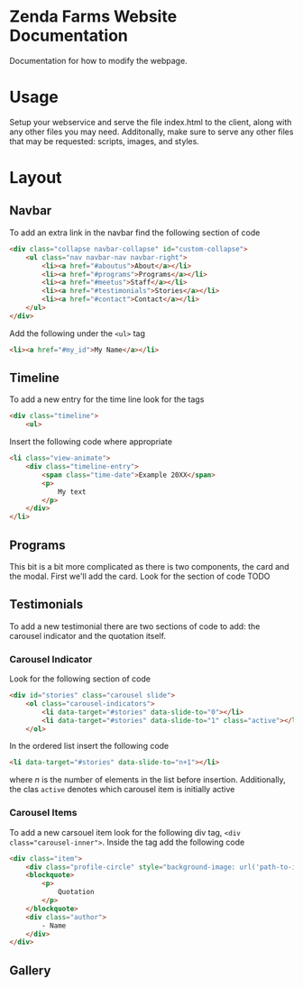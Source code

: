 Zenda Farms Website Documentation
=================================

Documentation for how to modify the webpage.

Usage
=====

Setup your webservice and serve the file index.html to the client, along with
any other files you may need. Additonally, make sure to serve any other files that may be requested: scripts, images, and styles.

Layout
======

Navbar
------

To add an extra link in the navbar find the following section of code
```html
<div class="collapse navbar-collapse" id="custom-collapse">
	<ul class="nav navbar-nav navbar-right">
		<li><a href="#aboutus">About</a></li>
		<li><a href="#programs">Programs</a></li>
		<li><a href="#meetus">Staff</a></li>
		<li><a href="#testimonials">Stories</a></li>
		<li><a href="#contact">Contact</a></li>
	</ul>
</div>
```
Add the following under the `<ul>` tag
```html
<li><a href="#my_id">My Name</a></li>
```

Timeline
--------

To add a new entry for the time line look for the tags
```html
<div class="timeline">
	<ul>
```

Insert the following code where appropriate
```html
<li class="view-animate">
	<div class="timeline-entry">
		<span class="time-date">Example 20XX</span>
		<p>
			My text
		</p>
	</div>
</li>
```

Programs
--------

This bit is a bit more complicated as there is two components, the card and the modal.
First we'll add the card. Look for the section of code
TODO


Testimonials
------------

To add a new testimonial there are two sections of code to add: the carousel indicator and the quotation itself.

### Carousel Indicator

Look for the following section of code
```html
<div id="stories" class="carousel slide">
	<ol class="carousel-indicators">
		<li data-target="#stories" data-slide-to="0"></li>
		<li data-target="#stories" data-slide-to="1" class="active"></li>
	</ol>
```

In the ordered list insert the following code
```html
<li data-target="#stories" data-slide-to="n+1"></li>
```
where $n$ is the number of elements in the list before insertion. Additionally, the clas `active` denotes which carousel item is initially active

### Carousel Items

To add a new carsouel item look for the following div tag, `<div class="carousel-inner">`. Inside the tag add the following code
```html
<div class="item">
	<div class="profile-circle" style="background-image: url('path-to-img')"></div>
	<blockquote>
		<p>
			Quotation
		</p>
	</blockquote>
	<div class="author">
		- Name
	</div>
</div>
```

Gallery
-------
